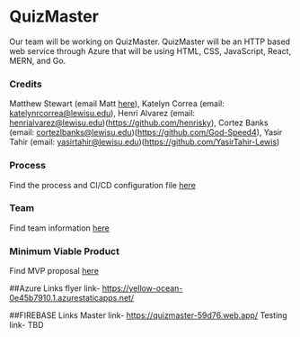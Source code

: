 # QuizMaster

Our team will be working on QuizMaster. QuizMaster will be an HTTP based web service through Azure that will be using HTML, CSS, JavaScript, React, MERN, and Go. 

### Credits
Matthew Stewart (email Matt [here](mailto:matthewjstewart@lewisu.edu)),
Katelyn Correa (email: katelynrcorrea@lewisu.edu),
Henri Alvarez (email: henrialvarez@lewisu.edu)(https://github.com/henrisky),
Cortez Banks (email: cortezlbanks@lewisu.edu)(https://github.com/God-Speed4),
Yasir Tahir (email: yasirtahir@lewisu.edu)(https://github.com/YasirTahir-Lewis)


### Process
Find the process and CI/CD configuration file [here](PROCESS.md)

### Team
Find team information [here](TEAM.md)

### Minimum Viable Product
Find MVP proposal [here](MVP.md)

##Azure Links
flyer link- https://yellow-ocean-0e45b7910.1.azurestaticapps.net/


##FIREBASE Links
Master link- https://quizmaster-59d76.web.app/
Testing link- TBD
